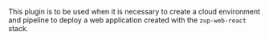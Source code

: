 This plugin is to be used when it is necessary to create a cloud environment and pipeline to deploy a web application created with the `zup-web-react` stack.
